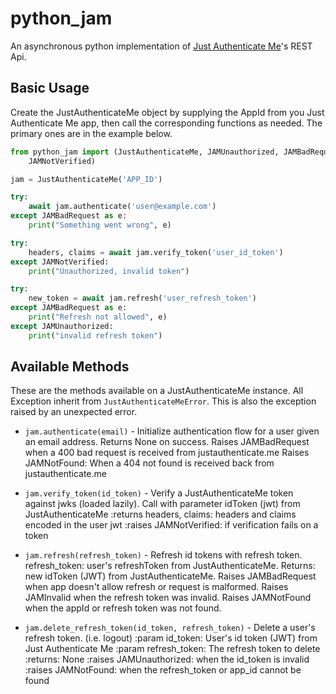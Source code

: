 # python_jam

An asynchronous python implementation
of [Just Authenticate Me](https://justauthenticate.me)'s REST Api.

## Basic Usage

Create the JustAuthenticateMe object by supplying the AppId from you Just Authenticate
Me app, then call the corresponding functions as needed. The primary ones are in the
example below.

```python
from python_jam import (JustAuthenticateMe, JAMUnauthorized, JAMBadRequest,
    JAMNotVerified)

jam = JustAuthenticateMe('APP_ID')

try:
    await jam.authenticate('user@example.com')
except JAMBadRequest as e:
    print("Something went wrong", e)

try:
    headers, claims = await jam.verify_token('user_id_token')
except JAMNotVerified:
    print("Unauthorized, invalid token")

try:
    new_token = await jam.refresh('user_refresh_token')
except JAMBadRequest as e:
    print("Refresh not allowed", e)
except JAMUnauthorized:
    print("invalid refresh token")
```

## Available Methods

These are the methods available on a JustAuthenticateMe instance. All Exception inherit 
from `JustAuthenticateMeError`. This is also the exception raised by an unexpected 
error.

- `jam.authenticate(email)` - Initialize authentication flow for a user given an email address. 
  Returns None on success. Raises JAMBadRequest when a 400 bad request is received 
  from justauthenticate.me Raises JAMNotFound: When a 404 not found is received back 
  from justauthenticate.me
  
- `jam.verify_token(id_token)` - Verify a JustAuthenticateMe token against jwks (loaded lazily). 
  Call with parameter  idToken (jwt) from JustAuthenticateMe :returns headers, claims: headers and claims encoded in the user jwt
  :raises JAMNotVerified: if verification fails on a token
  
- `jam.refresh(refresh_token)` - Refresh id tokens with refresh token. refresh_token: 
  user's refreshToken from JustAuthenticateMe. Returns: new idToken (JWT) from 
  JustAuthenticateMe. Raises JAMBadRequest when app doesn't allow refresh or request 
  is malformed. Raises JAMInvalid when the refresh token was invalid. Raises 
  JAMNotFound when the appId or refresh token was not found.
  
- `jam.delete_refresh_token(id_token, refresh_token)` - Delete a user's refresh token. (i.e. logout)
  :param id_token: User's id token (JWT) from Just Authenticate Me
  :param refresh_token: The refresh token to delete
  :returns: None
  :raises JAMUnauthorized: when the id_token is invalid
  :raises JAMNotFound: when the refresh_token or app_id cannot be found